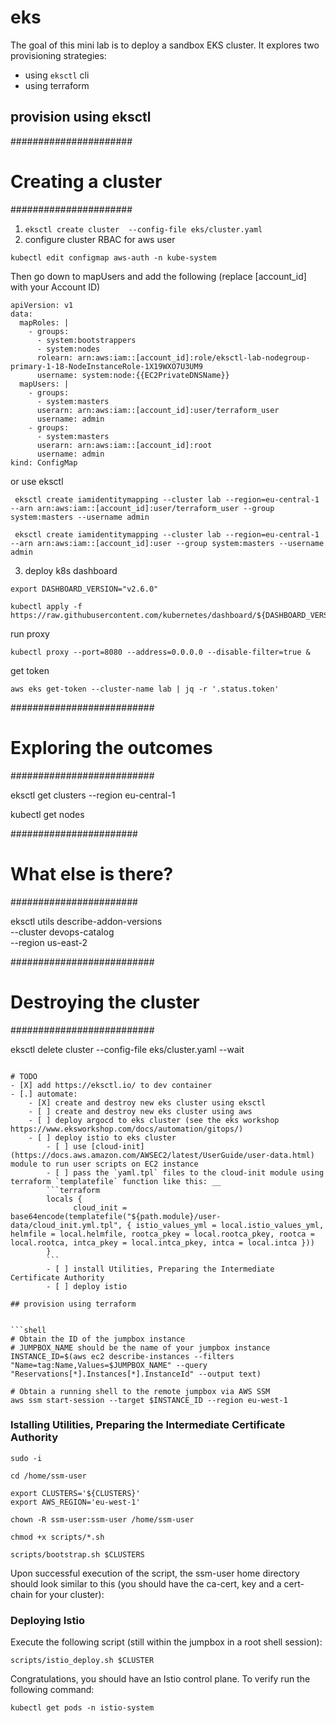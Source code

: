 
# eks

The goal of this mini lab is to deploy a sandbox EKS cluster. It explores two provisioning strategies:
- using `eksctl` cli
- using terraform

## provision using eksctl

######################
# Creating a cluster #
######################

1. `eksctl create cluster  --config-file eks/cluster.yaml`
2. configure cluster RBAC for aws user
```
kubectl edit configmap aws-auth -n kube-system
```
Then go down to mapUsers and add the following (replace [account_id] with your Account ID)
```
apiVersion: v1
data:
  mapRoles: |
    - groups:
      - system:bootstrappers
      - system:nodes
      rolearn: arn:aws:iam::[account_id]:role/eksctl-lab-nodegroup-primary-1-18-NodeInstanceRole-1X19WXO7U3UM9
      username: system:node:{{EC2PrivateDNSName}}
  mapUsers: |
    - groups:
      - system:masters
      userarn: arn:aws:iam::[account_id]:user/terraform_user
      username: admin
    - groups:
      - system:masters
      userarn: arn:aws:iam::[account_id]:root
      username: admin
kind: ConfigMap
```

or use eksctl


```
 eksctl create iamidentitymapping --cluster lab --region=eu-central-1 --arn arn:aws:iam::[account_id]:user/terraform_user --group system:masters --username admin

```
```
 eksctl create iamidentitymapping --cluster lab --region=eu-central-1 --arn arn:aws:iam::[account_id]:user --group system:masters --username admin

```
3. deploy k8s dashboard

```
export DASHBOARD_VERSION="v2.6.0"

kubectl apply -f https://raw.githubusercontent.com/kubernetes/dashboard/${DASHBOARD_VERSION}/aio/deploy/recommended.yaml

```

run proxy
```
kubectl proxy --port=8080 --address=0.0.0.0 --disable-filter=true &

```
get token
```
aws eks get-token --cluster-name lab | jq -r '.status.token'

```

##########################
# Exploring the outcomes #
##########################


eksctl get clusters --region eu-central-1

kubectl get nodes

#######################
# What else is there? #
#######################

eksctl utils describe-addon-versions \
    --cluster devops-catalog \
    --region us-east-2

##########################
# Destroying the cluster #
##########################

eksctl delete cluster  --config-file eks/cluster.yaml  --wait
```

# TODO
- [X] add https://eksctl.io/ to dev container
- [.] automate:
    - [X] create and destroy new eks cluster using eksctl
    - [ ] create and destroy new eks cluster using aws
    - [ ] deploy argocd to eks cluster (see the eks workshop https://www.eksworkshop.com/docs/automation/gitops/)
    - [ ] deploy istio to eks cluster
        - [ ] use [cloud-init](https://docs.aws.amazon.com/AWSEC2/latest/UserGuide/user-data.html) module to run user scripts on EC2 instance
        - [ ] pass the `yaml.tpl` files to the cloud-init module using terraform `templatefile` function like this: __
        ```terraform
        locals {
              cloud_init = base64encode(templatefile("${path.module}/user-data/cloud_init.yml.tpl", { istio_values_yml = local.istio_values_yml, helmfile = local.helmfile, rootca_pkey = local.rootca_pkey, rootca = local.rootca, intca_pkey = local.intca_pkey, intca = local.intca }))
        }
        ```
        - [ ] install Utilities, Preparing the Intermediate Certificate Authority
        - [ ] deploy istio

## provision using terraform


```shell
# Obtain the ID of the jumpbox instance
# JUMPBOX_NAME should be the name of your jumpbox instance
INSTANCE_ID=$(aws ec2 describe-instances --filters "Name=tag:Name,Values=$JUMPBOX_NAME" --query "Reservations[*].Instances[*].InstanceId" --output text)

# Obtain a running shell to the remote jumpbox via AWS SSM
aws ssm start-session --target $INSTANCE_ID --region eu-west-1
```

### Istalling Utilities, Preparing the Intermediate Certificate Authority

```shell
sudo -i

cd /home/ssm-user

export CLUSTERS='${CLUSTERS}'
export AWS_REGION='eu-west-1'

chown -R ssm-user:ssm-user /home/ssm-user

chmod +x scripts/*.sh

scripts/bootstrap.sh $CLUSTERS
```

Upon successful execution of the script, the ssm-user home directory should look similar to this (you should have the ca-cert, key and a cert-chain for your cluster):

### Deploying Istio

Execute the following script (still within the jumpbox in a root shell session):

```shell
scripts/istio_deploy.sh $CLUSTER
```

Congratulations, you should have an Istio control plane. To verify run the following command:

```shell
kubectl get pods -n istio-system
```

